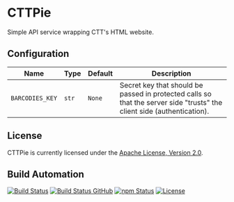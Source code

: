 # CTTPie

Simple API service wrapping CTT's HTML website.

## Configuration

| Name | Type | Default | Description |
| ----- | ----- | ----- | ----- |
| `BARCODIES_KEY` | `str` | `None` | Secret key that should be passed in protected calls so that the server side "trusts" the client side (authentication). |

## License

CTTPie is currently licensed under the [Apache License, Version 2.0](http://www.apache.org/licenses/).

## Build Automation

[![Build Status](https://travis-ci.org/hivesolutions/cttpie.svg?branch=master)](https://travis-ci.org/hivesolutions/cttpie)
[![Build Status GitHub](https://github.com/hivesolutions/cttpie/workflows/Main%20Workflow/badge.svg)](https://github.com/hivesolutions/cttpie/actions)
[![npm Status](https://img.shields.io/npm/v/cttpie.svg)](https://www.npmjs.com/package/cttpie)
[![License](https://img.shields.io/badge/license-Apache%202.0-blue.svg)](https://www.apache.org/licenses/)
